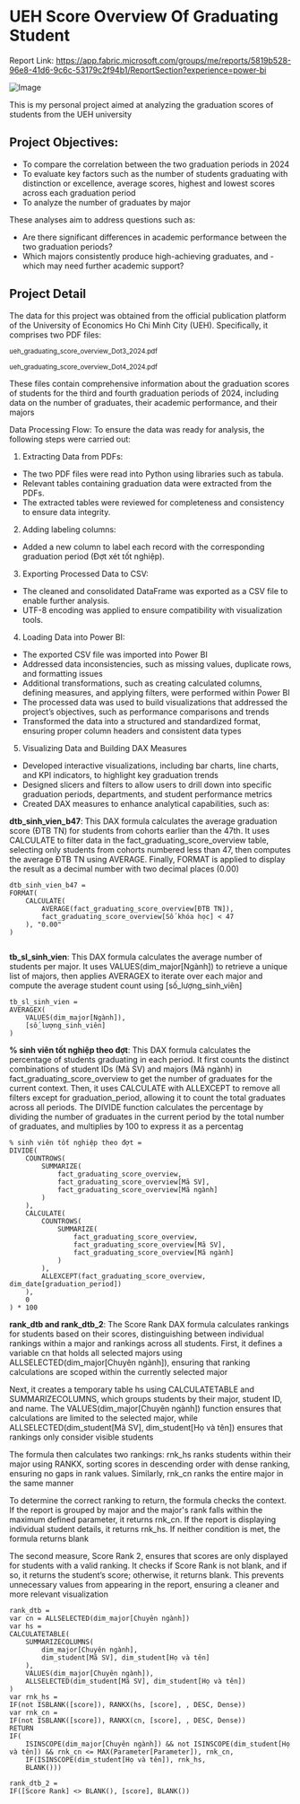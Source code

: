 

# UEH Score Overview Of Graduating Student
Report Link: https://app.fabric.microsoft.com/groups/me/reports/5819b528-96e8-41d6-9c6c-53179c2f94b1/ReportSection?experience=power-bi

![Image](https://github.com/user-attachments/assets/9a36c9c8-73d4-406c-9a34-85adc5688d60)

This is my personal project aimed at analyzing the graduation scores of students from the UEH university

## Project Objectives:

- To compare the correlation between the two graduation periods in 2024
- To evaluate key factors such as the number of students graduating with distinction or excellence, average scores, highest and lowest scores across each graduation period
- To analyze the number of graduates by major
  
These analyses aim to address questions such as:

- Are there significant differences in academic performance between the two graduation periods?
- Which majors consistently produce high-achieving graduates, and - which may need further academic support?

## Project Detail 
The data for this project was obtained from the official publication platform of the University of Economics Ho Chi Minh City (UEH). Specifically, it comprises two PDF files:

<sup>ueh_graduating_score_overview_Dot3_2024.pdf</sup> 

<sup>ueh_graduating_score_overview_Dot4_2024.pdf</sup>




These files contain comprehensive information about the graduation scores of students for the third and fourth graduation periods of 2024, including data on the number of graduates, their academic performance, and their majors

Data Processing Flow: To ensure the data was ready for analysis, the following steps were carried out:
1. Extracting Data from PDFs:
- The two PDF files were read into Python using libraries such as tabula.
- Relevant tables containing graduation data were extracted from the PDFs.
- The extracted tables were reviewed for completeness and consistency to ensure data integrity.
2. Adding labeling columns:
- Added a new column to label each record with the corresponding graduation period (Đợt xét tốt nghiệp).
3. Exporting Processed Data to CSV:
- The cleaned and consolidated DataFrame was exported as a CSV file to enable further analysis.
- UTF-8 encoding was applied to ensure compatibility with visualization tools.
4. Loading Data into Power BI:
- The exported CSV file was imported into Power BI
- Addressed data inconsistencies, such as missing values, duplicate rows, and formatting issues
- Additional transformations, such as creating calculated columns, defining measures, and applying filters, were performed within Power BI
- The processed data was used to build visualizations that addressed the project’s objectives, such as performance comparisons and trends
- Transformed the data into a structured and standardized format, ensuring proper column headers and consistent data types
5. Visualizing Data and Building DAX Measures
- Developed interactive visualizations, including bar charts, line charts, and KPI indicators, to highlight key graduation trends
- Designed slicers and filters to allow users to drill down into specific graduation periods, departments, and student performance metrics
- Created DAX measures to enhance analytical capabilities, such as:
  
**dtb_sinh_vien_b47**: This DAX formula calculates the average graduation score (ĐTB TN) for students from cohorts earlier than the 47th. It uses CALCULATE to filter data in the fact_graduating_score_overview table, selecting only students from cohorts numbered less than 47, then computes the average ĐTB TN using AVERAGE. Finally, FORMAT is applied to display the result as a decimal number with two decimal places (0.00)
```None
dtb_sinh_vien_b47 = 
FORMAT(
    CALCULATE(
        AVERAGE(fact_graduating_score_overview[ĐTB TN]),
        fact_graduating_score_overview[Số khóa học] < 47
    ), "0.00"
)


```

**tb_sl_sinh_vien**: This DAX formula calculates the average number of students per major. It uses VALUES(dim_major[Ngành]) to retrieve a unique list of majors, then applies AVERAGEX to iterate over each major and compute the average student count using [số_lượng_sinh_viên]
```None
tb_sl_sinh_vien = 
AVERAGEX(
    VALUES(dim_major[Ngành]), 
    [số_lượng_sinh_viên]
)
```
**% sinh viên tốt nghiệp theo đợt**: This DAX formula calculates the percentage of students graduating in each period. It first counts the distinct combinations of student IDs (Mã SV) and majors (Mã ngành) in fact_graduating_score_overview to get the number of graduates for the current context. Then, it uses CALCULATE with ALLEXCEPT to remove all filters except for graduation_period, allowing it to count the total graduates across all periods. The DIVIDE function calculates the percentage by dividing the number of graduates in the current period by the total number of graduates, and multiplies by 100 to express it as a percentag
```None
% sinh viên tốt nghiệp theo đợt = 
DIVIDE(
    COUNTROWS(
        SUMMARIZE(
            fact_graduating_score_overview,
            fact_graduating_score_overview[Mã SV],
            fact_graduating_score_overview[Mã ngành]
        )
    ),
    CALCULATE(
        COUNTROWS(
            SUMMARIZE(
                fact_graduating_score_overview,
                fact_graduating_score_overview[Mã SV],
                fact_graduating_score_overview[Mã ngành]
            )
        ),
        ALLEXCEPT(fact_graduating_score_overview, dim_date[graduation_period])
    ),
    0
) * 100

```

**rank_dtb and rank_dtb_2**: The Score Rank DAX formula calculates rankings for students based on their scores, distinguishing between individual rankings within a major and rankings across all students. First, it defines a variable cn that holds all selected majors using ALLSELECTED(dim_major[Chuyên ngành]), ensuring that ranking calculations are scoped within the currently selected major

Next, it creates a temporary table hs using CALCULATETABLE and SUMMARIZECOLUMNS, which groups students by their major, student ID, and name. The VALUES(dim_major[Chuyên ngành]) function ensures that calculations are limited to the selected major, while ALLSELECTED(dim_student[Mã SV], dim_student[Họ và tên]) ensures that rankings only consider visible students

The formula then calculates two rankings: rnk_hs ranks students within their major using RANKX, sorting scores in descending order with dense ranking, ensuring no gaps in rank values. Similarly, rnk_cn ranks the entire major in the same manner

To determine the correct ranking to return, the formula checks the context. If the report is grouped by major and the major's rank falls within the maximum defined parameter, it returns rnk_cn. If the report is displaying individual student details, it returns rnk_hs. If neither condition is met, the formula returns blank

The second measure, Score Rank 2, ensures that scores are only displayed for students with a valid ranking. It checks if Score Rank is not blank, and if so, it returns the student’s score; otherwise, it returns blank. This prevents unnecessary values from appearing in the report, ensuring a cleaner and more relevant visualization

```None
rank_dtb = 
var cn = ALLSELECTED(dim_major[Chuyên ngành])
var hs = 
CALCULATETABLE(
    SUMMARIZECOLUMNS(
        dim_major[Chuyên ngành],
        dim_student[Mã SV], dim_student[Họ và tên]
    ),
    VALUES(dim_major[Chuyên ngành]),
    ALLSELECTED(dim_student[Mã SV], dim_student[Họ và tên])
)
var rnk_hs =
IF(not ISBLANK([score]), RANKX(hs, [score], , DESC, Dense))
var rnk_cn =
IF(not ISBLANK([score]), RANKX(cn, [score], , DESC, Dense))
RETURN
IF(
    ISINSCOPE(dim_major[Chuyên ngành]) && not ISINSCOPE(dim_student[Họ và tên]) && rnk_cn <= MAX(Parameter[Parameter]), rnk_cn, 
    IF(ISINSCOPE(dim_student[Họ và tên]), rnk_hs,
    BLANK()))
```

```None
rank_dtb_2 = 
IF([Score Rank] <> BLANK(), [score], BLANK())

```
